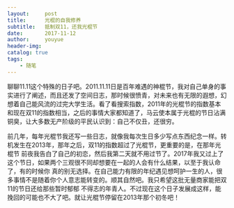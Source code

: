 ```yaml
---
layout:     post
title:      光棍的自我修养
subtitle:   抵制双11，还我光棍节
date:       2017-11-12
author:     youyue
header-img: 
catalog: true
tags:
    - 随笔
---
```


聊聊11.11这个特殊的日子吧。2011.11.11日是百年难遇的神棍节，我对自己单身的事实进行了阐述，而且还发了空间日志，那时候很愤青，对未来也有无限的遐想，幻想着自己能风流的过完大学生活。看了看搜索指数，2011年的光棍节的指数基本和现在双11的指数相当，之后的事情大家都知道了，马云使本属于光棍的节日沾满铜臭，让大多数无产阶级的平民认识到：自己不仅丑，还很穷。  
  
  
前几年，每年光棍节我还写一些日志，就像我每次生日多少写点东西纪念一样。转机发生在2013年，那年之后，双11的指数超过了光棍节，更重要的是，在那年光棍节
前夜我告白了自己的初恋，然后我第二天就不用过节了。2017年我又过上了这个节日，如果两个三观很不同却想要在一起的人会有什么结果，以至于我认命了，有的时候你
真的别无选择。在自己能力有限的年纪遇见想呵护一生的人，很多事情不是随着你个人意志能转变的。顺其自然吧。我只希望这批无量商家能把双11的节日还给那些暂时郁郁
不得志的年青人。不过现在这个日子发展成这样，能挽回的可能也不大了吧。就让光棍节停留在2013年那个初冬吧！
